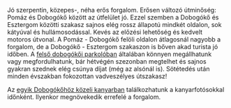 Jó szerpentin, közepes-, néha erős forgalom. Erősen változó útminőség: Pomáz és Dobogókő között az útfelület jó. Ezzel szemben a Dobogókő és Esztergom közötti szakasz sajnos elég rossz állapotú mindkét oldalon, sok kátyúval és hullámosodással. Kevés az előzési lehetőség és kedvelt motoros útvonal. A Pomáz - Dobogókő felöli oldalon átlagosnál nagyobb a forgalom, de a Dobogókő - Esztergom szakaszon is bőven akad turista jó időben. A [felső dobogókői parkolóban](#geo:Dobog%C3%B3k%C5%91i%20Parkol%C3%B3@47.719072,18.897414/?b=Itt%20k%C3%B6nnyed%C3%A9n%20megfordulhatunk%20vagy%20meg%20is%20%C3%A1llhatunk.%20A%20ny%C3%A1ri%20szezon%20alatt%20a%20parkol%C3%B3%20fizet%C5%91s%20%28%C5%91r%20%C3%A1ll%20itt%29,%20viszont%20szezonon%20k%C3%ADv%C3%BCl%20a%20parkol%C3%B3%C5%91r%20hi%C3%A1ny%C3%A1ban%20ingyen%20meg%C3%A1llhatunk.%0A%0AIlyenkor%20%C3%A9rdemes%20is%20meg%C3%A1llni,%20hisz%20a%20nagyon%20k%C3%B6zeli%20%5Bkil%C3%A1t%C3%B3pontr%C3%B3l%5D%28#geo:Dobog%25C3%25B3k%25C5%2591i%2520Kil%25C3%25A1t%25C3%25B3pont@47.720117,18.898994/?b=Ez%2520egy%2520fergeteges%2520kil%25C3%25A1t%25C3%25A1st%2520ny%25C3%25BAjt%25C3%25B3%2520hely.%2520A%2520Dunakanyar%2520k%25C3%25B6rny%25C3%25A9ki%2520hegys%25C3%25A9gek%2520j%25C3%25B3l%2520l%25C3%25A1tszanak%2520innen.%29%20gy%C3%B6ny%C3%B6r%C5%B1%20kil%C3%A1t%C3%A1st%20kaphatunk.%20Ezen%20k%C3%ADv%C3%BCl%20k%C3%B6nnyen%20bekaphatunk%20p%C3%A1r%20falatot%20a%20k%C3%B6rny%C3%A9ken,%20p%C3%A9ld%C3%A1ul%20a%20%5Bmened%C3%A9kh%C3%A1zn%C3%A1l%5D%28#geo:B%25C3%25A1r%25C3%25B3%2520E%25C3%25B6tv%25C3%25B6s%2520L%25C3%25B3r%25C3%25A1nd%2520Mened%25C3%25A9kh%25C3%25A1z@47.719547,18.898879/?b=A%2520mened%25C3%25A9kh%25C3%25A1zban%2520%25C3%25A9tterem,%2520b%25C3%25BCf%25C3%25A9%2520%25C3%25A9s%2520%2528fizet%25C5%2591s%2529%2520mell%25C3%25A9khelyis%25C3%25A9g%2520tal%25C3%25A1lhat%25C3%25B3.%2520A%2520ny%25C3%25A1ri%2520szezon%2520alatt,%2520h%25C3%25A9tv%25C3%25A9g%25C3%25A9nk%25C3%25A9nt%2520finom%2520bogr%25C3%25A1cs%2520%25C3%25A9teleket%2520is%2520fogyaszhatunk%2520az%2520%25C3%25A9p%25C3%25BClet%2520el%25C5%2591tt.%29.) általában könnyen megállhatunk vagy megfordulhatunk, bár hétvégén szezonban megtelhet és sajnos gyakran szednek elég csúnya díjat (még az alsónál is). Sötétedés után minden évszakban fokozottan vadveszélyes útszakasz!

Az [egyik Dobogókőhöz közeli kanyarban](#geo:Kanyarfot%C3%B3s%20Pont@47.719297,18.878495/?b=Ide%20id%C5%91nk%C3%A9nt%20kitelep%C3%BCl%20a%20%5BKanyarfot%C3%B3%5D%28https://kanyarfoto.com/hu%29,%20akik%20k%C3%A9pet%20k%C3%A9sz%C3%ADthetnek%20a%20kanyarg%C3%A1sodr%C3%B3l.) találkozhatunk a kanyarfotósokkal időnként. Ilyenkor megnövekedik errefelé a forgalom. 
